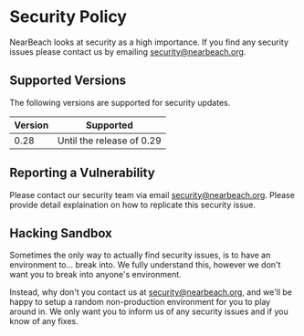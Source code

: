 # Security Policy

NearBeach looks at security as a high importance. If you find any security issues please contact us by emailing security@nearbeach.org.

## Supported Versions

The following versions are supported for security updates.

| Version | Supported          |
| ------- | ------------------ |
| 0.28    | Until the release of 0.29 |

## Reporting a Vulnerability

Please contact our security team via email security@nearbeach.org. Please provide detail explaination on how to replicate this security issue.

## Hacking Sandbox

Sometimes the only way to actually find security issues, is to have an environment to... break into. We fully understand this, however we don't want you to break into anyone's environment.

Instead, why don't you contact us at security@nearbeach.org, and we'll be happy to setup a random non-production environment for you to play around in. We only want you to inform us of any security issues and if you know of any fixes.
